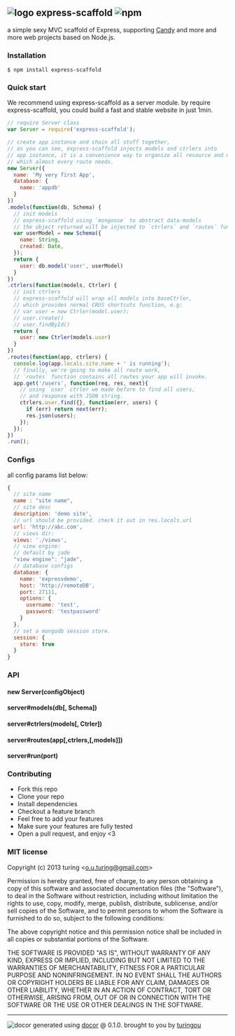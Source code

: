 ## ![logo](http://ww3.sinaimg.cn/large/61ff0de3jw1e91jmudlz8j201o01o0sj.jpg) express-scaffold ![npm](https://badge.fury.io/js/express-scaffold.png)

a simple sexy MVC scaffold of Express, supporting [Candy](https://github.com/turingou/candy) and more and more web projects based on Node.js.

### Installation
````
$ npm install express-scaffold
````
### Quick start

We recommend using express-scaffold as a server module. by require express-scaffold, you could build a fast and stable website in just 1min.

````javascript
// require Server class
var Server = require('express-scaffold');

// create app instance and chain all stuff together,
// as you can see, express-scaffold injects models and ctrlers into
// app instance, it is a convenience way to organize all resource and modules
// which almost every route needs.
new Server({
  name: 'My very first App',
  database: {
    name: 'appdb'
  }
})
.models(function(db, Schema) {
  // init models
  // express-scaffold using `mongoose` to abstract data-models
  // the object returned will be injected to `ctrlers` and `routes` functions
  var userModel = new Schema({
    name: String,
    created: Date,
  });
  return {
    user: db.model('user', userModel)
  }
})
.ctrlers(function(models, Ctrler) {
  // init ctrlers
  // express-scaffold will wrap all models into baseCtrler,
  // which provides normal CRUS shortcuts function, e.g: 
  // var user = new Ctrler(model.user);
  // user.create()
  // user.findById()
  return {
    user: new Ctrler(models.user)
  }
})
.routes(function(app, ctrlers) {
  console.log(app.locals.site.name + ' is running');
  // finally, we're going to make all route work,
  // `routes` function contains all routes your app will invoke.
  app.get('/users', function(req, res, next){
    // using `user` ctrler we made before to find all users,
    // and response with JSON string.
    ctrlers.user.find({}, function(err, users) {
      if (err) return next(err);
      res.json(users);
    });
  });
})
.run();
````

### Configs

all config params list below:
````javascript
{
  // site name
  name : "site name",
  // site desc
  description: 'demo site',
  // url should be provided. check it out in res.locals.url
  url: 'http://abc.com',
  // views dir:
  views: './views',
  // view engine:
  // default by jade
  "view engine": "jade",
  // database configs
  database: {
    name: 'expressdemo',
    host: 'http://remoteDB',
    port: 27111,
    options: {
      username: 'test',
      password: 'testpassword'
    }
  },
  // set a mongodb session store.
  session: {
    store: true
  }
}
````

### API
#### new Server(configObject)
#### server#models(db[, Schema])
#### server#ctrlers(models[, Ctrler])
#### server#routes(app[,ctrlers,[,models]])
#### server#run(port)

### Contributing
- Fork this repo
- Clone your repo
- Install dependencies
- Checkout a feature branch
- Feel free to add your features
- Make sure your features are fully tested
- Open a pull request, and enjoy <3

### MIT license
Copyright (c) 2013 turing &lt;o.u.turing@gmail.com&gt;

Permission is hereby granted, free of charge, to any person obtaining a copy
of this software and associated documentation files (the "Software"), to deal
in the Software without restriction, including without limitation the rights
to use, copy, modify, merge, publish, distribute, sublicense, and/or sell
copies of the Software, and to permit persons to whom the Software is
furnished to do so, subject to the following conditions:

The above copyright notice and this permission notice shall be included in
all copies or substantial portions of the Software.

THE SOFTWARE IS PROVIDED "AS IS", WITHOUT WARRANTY OF ANY KIND, EXPRESS OR
IMPLIED, INCLUDING BUT NOT LIMITED TO THE WARRANTIES OF MERCHANTABILITY,
FITNESS FOR A PARTICULAR PURPOSE AND NONINFRINGEMENT. IN NO EVENT SHALL THE
AUTHORS OR COPYRIGHT HOLDERS BE LIABLE FOR ANY CLAIM, DAMAGES OR OTHER
LIABILITY, WHETHER IN AN ACTION OF CONTRACT, TORT OR OTHERWISE, ARISING FROM,
OUT OF OR IN CONNECTION WITH THE SOFTWARE OR THE USE OR OTHER DEALINGS IN
THE SOFTWARE.

---
![docor](https://cdn1.iconfinder.com/data/icons/windows8_icons_iconpharm/26/doctor.png)
generated using [docor](https://github.com/turingou/docor.git) @ 0.1.0. brought to you by [turingou](https://github.com/turingou)